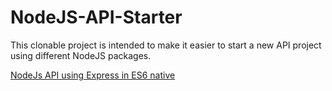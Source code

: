 # NodeJS-API-Starter
This clonable project is intended to make it easier to start a new API project using different NodeJS packages.

[NodeJs API using Express in ES6 native](https://github.com/Quick-API/NodeJS-API-Starter/tree/express-native/main)
